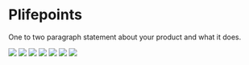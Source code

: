 

# Plifepoints



One to two paragraph statement about your product and what it does.

<img src="https://github.com/omjdeshmukh/lifepoints/blob/main/screenshot/Screenshot%20(18).png?raw=true" />

<img src="https://github.com/omjdeshmukh/lifepoints/blob/main/screenshot/Screenshot%20(19).png?raw=true"/>
<img src="https://github.com/omjdeshmukh/lifepoints/blob/main/screenshot/Screenshot%20(20).png?raw=true"/>
<img src=" https://github.com/omjdeshmukh/lifepoints/blob/main/screenshot/Screenshot%20(21).png?raw=true "/>
<img src="https://github.com/omjdeshmukh/lifepoints/blob/main/screenshot/Screenshot%20(22).png?raw=true"/>
<img src="https://github.com/omjdeshmukh/lifepoints/blob/main/screenshot/Screenshot%20(23).png?raw=true"/>
<img src="https://github.com/omjdeshmukh/lifepoints/blob/main/screenshot/Screenshot%20(26).png?raw=true"/>
